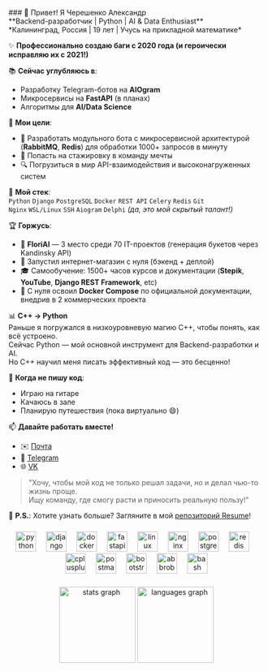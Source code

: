 <p align="left">
### 👋 Привет! Я Черешенко Александр<br>
**Backend-разработчик | Python | AI & Data Enthusiast**<br>
*Калининград, Россия | 19 лет | Учусь на прикладной математике*  

✨ **Профессионально создаю баги с 2020 года (и героически исправляю их с 2021!)**  

📚 **Сейчас углубляюсь в**:  
- Разработку Telegram-ботов на **AIOgram**  
- Микросервисы на **FastAPI** (в планах)  
- Алгоритмы для **AI/Data Science**  

🎯 **Мои цели**:  
- 🚀 Разработать модульного бота с микросервисной архитектурой (**RabbitMQ**, **Redis**) для обработки 1000+ запросов в минуту  
- 👥 Попасть на стажировку в команду мечты  
- 🔍 Погрузиться в мир API-взаимодействия и высоконагруженных систем  

🔧 **Мой стек**:  
`Python` `Django` `PostgreSQL` `Docker` `REST API` `Celery` `Redis` `Git`  
`Nginx` `WSL/Linux` `SSH` `Aiogram` `Delphi` *(да, это мой скрытый талант!)*  

🏆 **Горжусь**:  
- 🥉 **FloriAI** — 3 место среди 70 IT-проектов (генерация букетов через Kandinsky API)  
- 🛒 Запустил интернет-магазин с нуля (бэкенд + деплой)  
- 🎓 Самообучение: 1500+ часов курсов и документации (**Stepik**, **YouTube**, **Django REST Framework**, etc)  
- 🐳 С нуля освоил **Docker Compose** по официальной документации, внедрив в 2 коммерческих проекта  

📊 **C++ → Python**  
Раньше я погружался в низкоуровневую магию C++, чтобы понять, как всё устроено.  
Сейчас Python — мой основной инструмент для Backend-разработки и AI.  
Но C++ научил меня писать эффективный код — это бесценно!  

🎸 **Когда не пишу код**:  
- Играю на гитаре  
- Качаюсь в зале  
- Планирую путешествия (пока виртуально 😄)  

📫 **Давайте работать вместе!**  
- ✉️ [Почта](mailto:sashok20053@gmail.com)  
- 📱 [Telegram](https://t.me/kenhhy)  
- 🌐 [VK](https://vk.com/spiritofire)  

> "Хочу, чтобы мой код не только решал задачи, но и делал чью-то жизнь проще.  
> Ищу команду, где смогу расти и приносить реальную пользу!"  

🌟 **P.S.**: Хотите узнать больше? Загляните в мой [репозиторий Resume](https://github.com/ProgKenhy/Resume)!  
</p>

###

<div align="center">
  <img src="https://cdn.jsdelivr.net/gh/devicons/devicon/icons/python/python-original.svg" height="40" alt="python logo"  />
  <img width="12" />
  <img src="https://skillicons.dev/icons?i=django" height="40" alt="django logo"  />
  <img width="12" />
  <img src="https://cdn.jsdelivr.net/gh/devicons/devicon/icons/docker/docker-original.svg" height="40" alt="docker logo"  />
  <img width="12" />
  <img src="https://cdn.jsdelivr.net/gh/devicons/devicon/icons/fastapi/fastapi-original.svg" height="40" alt="fastapi logo"  />
  <img width="12" />
  <img src="https://cdn.jsdelivr.net/gh/devicons/devicon/icons/linux/linux-original.svg" height="40" alt="linux logo"  />
  <img width="12" />
  <img src="https://cdn.jsdelivr.net/gh/devicons/devicon/icons/nginx/nginx-original.svg" height="40" alt="nginx logo"  />
  <img width="12" />
  <img src="https://cdn.jsdelivr.net/gh/devicons/devicon/icons/postgresql/postgresql-original.svg" height="40" alt="postgresql logo"  />
  <img width="12" />
  <img src="https://cdn.jsdelivr.net/gh/devicons/devicon/icons/redis/redis-original.svg" height="40" alt="redis logo"  />
  <img width="12" />
  <img src="https://cdn.jsdelivr.net/gh/devicons/devicon/icons/cplusplus/cplusplus-original.svg" height="40" alt="cplusplus logo"  />
  <img width="12" />
  <img src="https://skillicons.dev/icons?i=postman" height="40" alt="postman logo"  />
  <img width="12" />
  <img src="https://skillicons.dev/icons?i=bootstrap" height="40" alt="bootstrap logo"  />
  <img width="12" />
  <img src="https://skillicons.dev/icons?i=bots" height="40" alt="abbrobotstudio logo"  />
  <img width="12" />
  <img src="https://skillicons.dev/icons?i=bash" height="40" alt="bash logo"  />
</div>

###

<div align="center">
  <img src="https://github-readme-stats.vercel.app/api?username=ProgKenhy&hide_title=false&hide_rank=false&show_icons=true&include_all_commits=true&count_private=true&disable_animations=false&theme=radical&locale=en&hide_border=false&order=1" height="150" alt="stats graph"  />
  <img src="https://github-readme-stats.vercel.app/api/top-langs?username=ProgKenhy&locale=en&hide_title=false&layout=compact&card_width=320&langs_count=5&theme=radical&hide_border=false&order=2" height="150" alt="languages graph"  />
</div>
